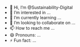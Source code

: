 - 👋 Hi, I’m @Sustainability-Digital
- 👀 I’m interested in ...
- 🌱 I’m currently learning ...
- 💞️ I’m looking to collaborate on ...
- 📫 How to reach me ...
- 😄 Pronouns: ...
- ⚡ Fun fact: ...

<!---
Sustainability-Digital/Sustainability-Digital is a ✨ special ✨ repository because its `README.md` (this file) appears on your GitHub profile.
You can click the Preview link to take a look at your changes.
--->
